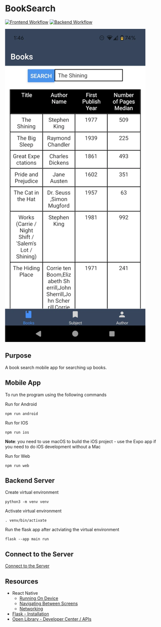 # BookSearch
[![Frontend Workflow](https://github.com/sagedemage/BookSearch/actions/workflows/mobile_app.yml/badge.svg)](https://github.com/sagedemage/BookSearch/actions/workflows/mobile_app.yml)
[![Backend Workflow](https://github.com/sagedemage/BookSearch/actions/workflows/backend.yml/badge.svg)](https://github.com/sagedemage/BookSearch/actions/workflows/backend.yml)

![](./images/book_search_app.webp)

## Purpose
A book search mobile app for searching up books.

## Mobile App
To run the program using the following commands

Run for Android
```
npm run android
```

Run for IOS
```
npm run ios
```
**Note**: you need to use macOS to build the iOS project - use the Expo app if you need to do iOS development without a Mac

Run for Web
```
npm run web
```

## Backend Server
Create virtual environment
```
python3 -m venv venv
```

Activate virtual environment
```
. venv/bin/activate
```

Run the flask app after actviating the virtual environment
```
flask --app main run
```

## Connect to the Server
[Connect to the Server](./docs/connect_to_the_server.md)

## Resources
- React Native
    - [Running On Device](https://reactnative.dev/docs/running-on-device)
    - [Navigating Between Screens](https://reactnative.dev/docs/navigation)
    - [Networking](https://reactnative.dev/docs/network)
- [Flask - Installation](https://flask.palletsprojects.com/en/3.0.x/installation/)
- [Open Library - Developer Center / APIs](https://openlibrary.org/developers/api)

